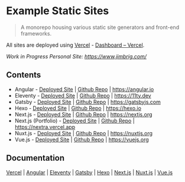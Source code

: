 # Example Static Sites
> A monorepo housing various static site generators and front-end frameworks.

All sites are deployed using [Vercel](https://vercel.com) - [Dashboard – Vercel](https://vercel.com/jimbrig).

*Work in Progress Personal Site: <https://www.jimbrig.com/>*

## Contents

- Angular - [Deployed Site](https://angular-example-psi.vercel.app/) | [Github Repo](https://github.com/jimbrig/angular-example) | <https://angular.io>
- Eleventy - [Deployed Site](https://eleventy-example-nine.vercel.app/) | [Github Repo](https://github.com/jimbrig/eleventy-example) | <https://11ty.dev>
- Gatsby - [Deployed Site](https://gatsby-example-eta.vercel.app/) | [Github Repo](https://github.com/jimbrig/gatsby-example) | <https://gatsbyjs.com>
- Hexo - [Deployed Site](https://hexo-example-six.vercel.app/) | [Github Repo](https://github.com/jimbrig/hexo-example) | <https://hexo.io>
- Next.js - [Deployed Site](https://nextjs-psi-gray-40.vercel.app/) | [Github Repo](https://github.com/jimbrig/nextjs-example) | <https://nextjs.org>
- Next.js (Portfolio) - [Deployed Site](https://portfolio-nine-gold-73.vercel.app/) | [Github Repo](https://github.com/jimbrig/nextjs-portfolio-example) | <https://nextra.vercel.app>
- Nuxt.js - [Deployed Site](https://nuxtjs-example-blue.vercel.app/) | [Github Repo](https://github.com/jimbrig/nuxtjs-example) | <https://nuxtjs.org>
- Vue.js - [Deployed Site](https://vue-example-indol.vercel.app/) | [Github Repo](https://github.com/jimbrig/vue-example) | <https://vuejs.org>

## Documentation

[Vercel](https://vercel.com/docs) | [Angular](https://angular.io/docs) | [Eleventy](https://www.11ty.dev/docs/) | [Gatsby](https://www.gatsbyjs.com/docs/) | [Hexo](https://hexo.io/docs/index.html) | [Next.js](https://nextjs.org/docs/getting-started) | [Nuxt.js](https://nuxtjs.org/docs/2.x/get-started/installation) | [Vue.js](https://vuejs.org/v2/guide/)

